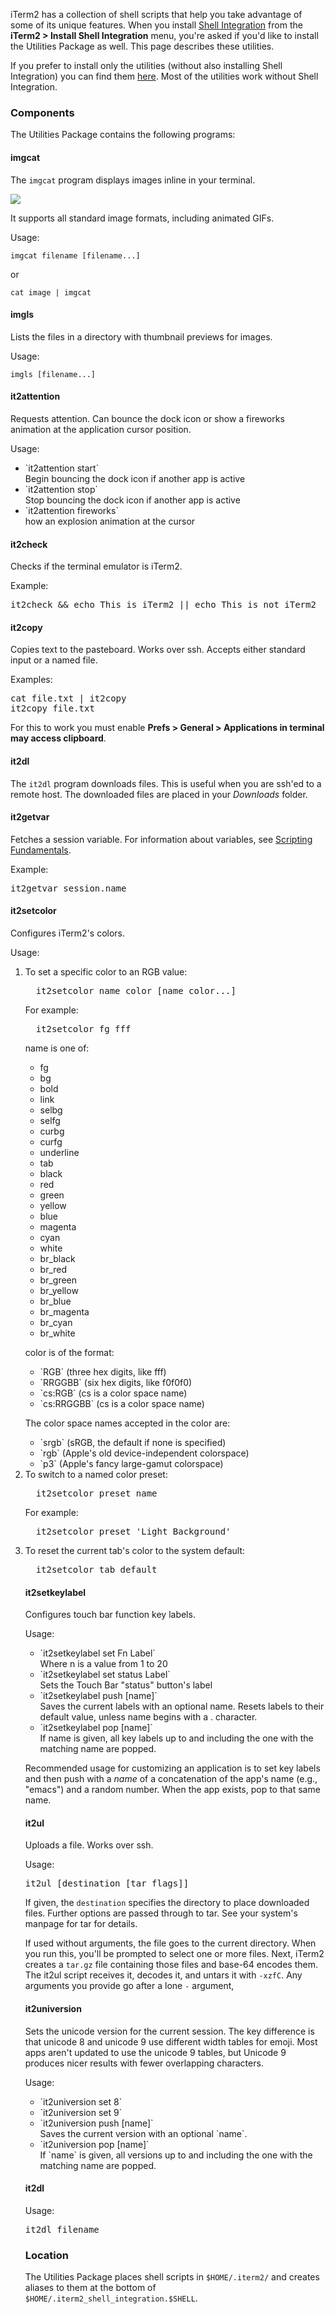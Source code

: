 iTerm2 has a collection of shell scripts that help you take advantage of some of its unique features. When you install <a href="documentation-shell-integration.html">Shell Integration</a> from the **iTerm2 > Install Shell Integration** menu, you're asked if you'd like to install the Utilities Package as well. This page describes these utilities.

If you prefer to install only the utilities (without also installing Shell Integration) you can find them <a href="https://github.com/gnachman/iTerm2-shell-integration/tree/main/utilities">here</a>. Most of the utilities work without Shell Integration.
 
### Components

The Utilities Package contains the following programs:

#### imgcat

The `imgcat` program displays images inline in your terminal.

<img src="/images/inline_image_sparky_demo.png">

It supports all standard image formats, including animated GIFs.

Usage:

`imgcat filename [filename...]`

or

`cat image | imgcat`

#### imgls

Lists the files in a directory with thumbnail previews for images.

Usage:

`imgls [filename...]`

#### it2attention

Requests attention. Can bounce the dock icon or show a fireworks animation at the application cursor position.

Usage:

<ul>
<li>`it2attention start`
<br/>
Begin bouncing the dock icon if another app is active
</li>

<li>`it2attention stop`
<br/>
Stop bouncing the dock icon if another app is active
</li>
<li>
`it2attention fireworks`
<br/>
how an explosion animation at the cursor
</li>
</ul>

#### it2check

Checks if the terminal emulator is iTerm2.

Example:

<pre>
it2check && echo This is iTerm2 || echo This is not iTerm2
</pre>

#### it2copy

Copies text to the pasteboard. Works over ssh. Accepts either standard input or a named file.

Examples:

<pre>
cat file.txt | it2copy
it2copy file.txt
</pre>

For this to work you must enable **Prefs > General > Applications in terminal may access clipboard**.

#### it2dl

The `it2dl` program downloads files. This is useful when you are ssh'ed to a remote host. The downloaded files are placed in your *Downloads* folder.

#### it2getvar

Fetches a session variable. For information about variables, see <a href="documentation-scripting-fundamentals.html">Scripting Fundamentals</a>.

Example:

<pre>
it2getvar session.name
</pre>

#### it2setcolor

Configures iTerm2's colors.

Usage:

<ol>
<li>To set a specific color to an RGB value:
<pre>
  it2setcolor name color [name color...]
</pre>
For example:
<pre>
  it2setcolor fg fff
</pre>

name is one of:
<ul>
<li>fg</li>
<li>bg</li>
<li>bold</li>
<li>link</li>
<li>selbg</li>
<li>selfg</li>
<li>curbg</li>
<li>curfg</li>
<li>underline</li>
<li>tab</li>
<li>black</li>
<li>red</li>
<li>green</li>
<li>yellow</li>
<li>blue</li>
<li>magenta</li>
<li>cyan</li>
<li>white</li>
<li>br_black</li>
<li>br_red</li>
<li>br_green</li>
<li>br_yellow</li>
<li>br_blue</li>
<li>br_magenta</li>
<li>br_cyan</li>
<li>br_white</li>
</ul>

color is of the format:
<ul>
<li>`RGB`       (three hex digits, like fff)</li>
<li>`RRGGBB`    (six hex digits, like f0f0f0)</li>
<li>`cs:RGB`    (cs is a color space name)</li>
<li>`cs:RRGGBB` (cs is a color space name)</li>
</ul>

The color space names accepted in the color are:
<ul>
<li>`srgb`      (sRGB, the default if none is specified)</li>
<li>`rgb`       (Apple's old device-independent colorspace)</li>
<li>`p3`        (Apple's fancy large-gamut colorspace)</li>
</ul>
</li>

<li>To switch to a named color preset:
<pre>
  it2setcolor preset name
</pre>

For example:
<pre>
  it2setcolor preset 'Light Background'
</pre>
</li>

<li>To reset the current tab's color to the system default:
<pre>
  it2setcolor tab default
</pre>
</li>

#### it2setkeylabel

Configures touch bar function key labels.

Usage:

<ul>
<li>`it2setkeylabel set Fn Label`<br/>
     Where n is a value from 1 to 20</li>
<li>`it2setkeylabel set status Label`<br/>
     Sets the Touch Bar "status" button's label</li>
<li>`it2setkeylabel push [name]`<br/>
     Saves the current labels with an optional name. Resets labels to their default value, unless name begins with a . character.</li>
<li>`it2setkeylabel pop [name]`<br/>
     If name is given, all key labels up to and including the one with the matching name are popped.</li>
</ul>

Recommended usage for customizing an application is to set key labels and then push with a *name* of a concatenation of the app's name (e.g., "emacs") and a random number. When the app exists, pop to that same name.

#### it2ul

Uploads a file. Works over ssh.

Usage:

<pre>
it2ul [destination [tar flags]]
</pre>

If given, the `destination` specifies the directory to place downloaded files.
Further options are passed through to tar. See your system's manpage for tar for details.

If used without arguments, the file goes to the current directory. When you run this, you'll be prompted to select one or more files. Next, iTerm2 creates a `tar.gz` file containing those files and base-64 encodes them. The it2ul script receives it, decodes it, and untars it with `-xzfC`. Any arguments you provide go after a lone `-` argument,

#### it2universion

Sets the unicode version for the current session. The key difference is that unicode 8 and unicode 9 use different width tables for emoji. Most apps aren't updated to use the unicode 9 tables, but Unicode 9 produces nicer results with fewer overlapping characters.

Usage:

<ul>
<li>`it2universion set 8`</li>
<li>`it2universion set 9`</li>
<li>`it2universion push [name]`<br/>
     Saves the current version with an optional `name`.</li>
<li>`it2universion pop [name]`<br/>
     If `name` is given, all versions up to and including the one with the matching name are popped.</li>
</ul>

#### it2dl

Usage:

<pre>
it2dl filename
</pre>

### Location

The Utilities Package places shell scripts in `$HOME/.iterm2/` and creates aliases to them at the bottom of `$HOME/.iterm2_shell_integration.$SHELL`.

